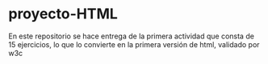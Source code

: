 # proyecto-HTML
En este repositorio se hace entrega de la primera actividad que consta de 15 ejercicios, lo que lo convierte en la primera versión de html, validado por w3c

